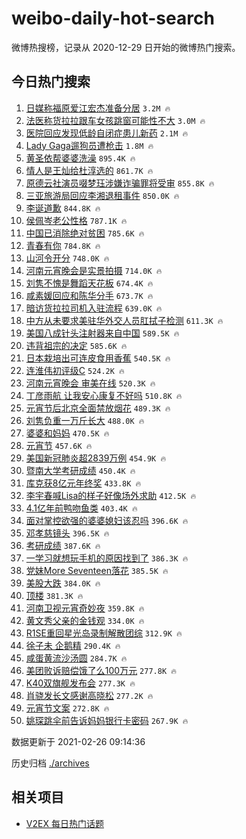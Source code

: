 # weibo-daily-hot-search

微博热搜榜，记录从 2020-12-29 日开始的微博热门搜索。

## 今日热门搜索

<!-- BEGIN -->

1. [日媒称福原爱江宏杰准备分居](https://s.weibo.com/weibo?q=%E6%97%A5%E5%AA%92%E7%A7%B0%E7%A6%8F%E5%8E%9F%E7%88%B1%E6%B1%9F%E5%AE%8F%E6%9D%B0%E5%87%86%E5%A4%87%E5%88%86%E5%B1%85&Refer=top) `3.2M 🔥`
1. [法医称货拉拉跟车女孩跳窗可能性不大](https://s.weibo.com/weibo?q=%23%E6%B3%95%E5%8C%BB%E7%A7%B0%E8%B4%A7%E6%8B%89%E6%8B%89%E8%B7%9F%E8%BD%A6%E5%A5%B3%E5%AD%A9%E8%B7%B3%E7%AA%97%E5%8F%AF%E8%83%BD%E6%80%A7%E4%B8%8D%E5%A4%A7%23&Refer=top) `3.0M 🔥`
1. [医院回应发现低龄自闭症患儿新药](https://s.weibo.com/weibo?q=%23%E5%8C%BB%E9%99%A2%E5%9B%9E%E5%BA%94%E5%8F%91%E7%8E%B0%E4%BD%8E%E9%BE%84%E8%87%AA%E9%97%AD%E7%97%87%E6%82%A3%E5%84%BF%E6%96%B0%E8%8D%AF%23&Refer=top) `2.1M 🔥`
1. [Lady Gaga遛狗员遭枪击](https://s.weibo.com/weibo?q=Lady%20Gaga%E9%81%9B%E7%8B%97%E5%91%98%E9%81%AD%E6%9E%AA%E5%87%BB&Refer=top) `1.8M 🔥`
1. [黄圣依帮婆婆洗澡](https://s.weibo.com/weibo?q=%23%E9%BB%84%E5%9C%A3%E4%BE%9D%E5%B8%AE%E5%A9%86%E5%A9%86%E6%B4%97%E6%BE%A1%23&Refer=top) `895.4K 🔥`
1. [情人是王灿给杜淳选的](https://s.weibo.com/weibo?q=%23%E6%83%85%E4%BA%BA%E6%98%AF%E7%8E%8B%E7%81%BF%E7%BB%99%E6%9D%9C%E6%B7%B3%E9%80%89%E7%9A%84%23&Refer=top) `861.7K 🔥`
1. [原德云社演员啜梦珏涉嫌诈骗罪将受审](https://s.weibo.com/weibo?q=%23%E5%8E%9F%E5%BE%B7%E4%BA%91%E7%A4%BE%E6%BC%94%E5%91%98%E5%95%9C%E6%A2%A6%E7%8F%8F%E6%B6%89%E5%AB%8C%E8%AF%88%E9%AA%97%E7%BD%AA%E5%B0%86%E5%8F%97%E5%AE%A1%23&Refer=top) `855.8K 🔥`
1. [三亚旅游局回应李湘退租事件](https://s.weibo.com/weibo?q=%23%E4%B8%89%E4%BA%9A%E6%97%85%E6%B8%B8%E5%B1%80%E5%9B%9E%E5%BA%94%E6%9D%8E%E6%B9%98%E9%80%80%E7%A7%9F%E4%BA%8B%E4%BB%B6%23&Refer=top) `850.0K 🔥`
1. [李诞道歉](https://s.weibo.com/weibo?q=%23%E6%9D%8E%E8%AF%9E%E9%81%93%E6%AD%89%23&Refer=top) `844.8K 🔥`
1. [侯佩岑老公性格](https://s.weibo.com/weibo?q=%23%E4%BE%AF%E4%BD%A9%E5%B2%91%E8%80%81%E5%85%AC%E6%80%A7%E6%A0%BC%23&Refer=top) `787.1K 🔥`
1. [中国已消除绝对贫困](https://s.weibo.com/weibo?q=%23%E4%B8%AD%E5%9B%BD%E5%B7%B2%E6%B6%88%E9%99%A4%E7%BB%9D%E5%AF%B9%E8%B4%AB%E5%9B%B0%23&Refer=top) `785.6K 🔥`
1. [青春有你](https://s.weibo.com/weibo?q=%E9%9D%92%E6%98%A5%E6%9C%89%E4%BD%A0&Refer=top) `784.8K 🔥`
1. [山河令开分](https://s.weibo.com/weibo?q=%E5%B1%B1%E6%B2%B3%E4%BB%A4%E5%BC%80%E5%88%86&Refer=top) `748.0K 🔥`
1. [河南元宵晚会是实景拍摄](https://s.weibo.com/weibo?q=%23%E6%B2%B3%E5%8D%97%E5%85%83%E5%AE%B5%E6%99%9A%E4%BC%9A%E6%98%AF%E5%AE%9E%E6%99%AF%E6%8B%8D%E6%91%84%23&Refer=top) `714.0K 🔥`
1. [刘隽不愧是舞蹈天花板](https://s.weibo.com/weibo?q=%23%E5%88%98%E9%9A%BD%E4%B8%8D%E6%84%A7%E6%98%AF%E8%88%9E%E8%B9%88%E5%A4%A9%E8%8A%B1%E6%9D%BF%23&Refer=top) `674.4K 🔥`
1. [咸素媛回应和陈华分手](https://s.weibo.com/weibo?q=%23%E5%92%B8%E7%B4%A0%E5%AA%9B%E5%9B%9E%E5%BA%94%E5%92%8C%E9%99%88%E5%8D%8E%E5%88%86%E6%89%8B%23&Refer=top) `673.7K 🔥`
1. [暗访货拉拉司机入驻流程](https://s.weibo.com/weibo?q=%23%E6%9A%97%E8%AE%BF%E8%B4%A7%E6%8B%89%E6%8B%89%E5%8F%B8%E6%9C%BA%E5%85%A5%E9%A9%BB%E6%B5%81%E7%A8%8B%23&Refer=top) `639.0K 🔥`
1. [中方从未要求美驻华外交人员肛拭子检测](https://s.weibo.com/weibo?q=%23%E4%B8%AD%E6%96%B9%E4%BB%8E%E6%9C%AA%E8%A6%81%E6%B1%82%E7%BE%8E%E9%A9%BB%E5%8D%8E%E5%A4%96%E4%BA%A4%E4%BA%BA%E5%91%98%E8%82%9B%E6%8B%AD%E5%AD%90%E6%A3%80%E6%B5%8B%23&Refer=top) `611.3K 🔥`
1. [美国八成针头注射器来自中国](https://s.weibo.com/weibo?q=%23%E7%BE%8E%E5%9B%BD%E5%85%AB%E6%88%90%E9%92%88%E5%A4%B4%E6%B3%A8%E5%B0%84%E5%99%A8%E6%9D%A5%E8%87%AA%E4%B8%AD%E5%9B%BD%23&Refer=top) `589.5K 🔥`
1. [违背祖宗的决定](https://s.weibo.com/weibo?q=%23%E8%BF%9D%E8%83%8C%E7%A5%96%E5%AE%97%E7%9A%84%E5%86%B3%E5%AE%9A%23&Refer=top) `585.6K 🔥`
1. [日本栽培出可连皮食用香蕉](https://s.weibo.com/weibo?q=%23%E6%97%A5%E6%9C%AC%E6%A0%BD%E5%9F%B9%E5%87%BA%E5%8F%AF%E8%BF%9E%E7%9A%AE%E9%A3%9F%E7%94%A8%E9%A6%99%E8%95%89%23&Refer=top) `540.5K 🔥`
1. [连淮伟初评级C](https://s.weibo.com/weibo?q=%23%E8%BF%9E%E6%B7%AE%E4%BC%9F%E5%88%9D%E8%AF%84%E7%BA%A7C%23&Refer=top) `524.2K 🔥`
1. [河南元宵晚会 审美在线](https://s.weibo.com/weibo?q=%E6%B2%B3%E5%8D%97%E5%85%83%E5%AE%B5%E6%99%9A%E4%BC%9A%20%E5%AE%A1%E7%BE%8E%E5%9C%A8%E7%BA%BF&Refer=top) `520.3K 🔥`
1. [丁彦雨航 让我安心康复不好吗](https://s.weibo.com/weibo?q=%E4%B8%81%E5%BD%A6%E9%9B%A8%E8%88%AA%20%E8%AE%A9%E6%88%91%E5%AE%89%E5%BF%83%E5%BA%B7%E5%A4%8D%E4%B8%8D%E5%A5%BD%E5%90%97&Refer=top) `510.8K 🔥`
1. [元宵节后北京全面禁放烟花](https://s.weibo.com/weibo?q=%23%E5%85%83%E5%AE%B5%E8%8A%82%E5%90%8E%E5%8C%97%E4%BA%AC%E5%85%A8%E9%9D%A2%E7%A6%81%E6%94%BE%E7%83%9F%E8%8A%B1%23&Refer=top) `489.3K 🔥`
1. [刘隽负重一万斤长大](https://s.weibo.com/weibo?q=%23%E5%88%98%E9%9A%BD%E8%B4%9F%E9%87%8D%E4%B8%80%E4%B8%87%E6%96%A4%E9%95%BF%E5%A4%A7%23&Refer=top) `488.0K 🔥`
1. [婆婆和妈妈](https://s.weibo.com/weibo?q=%E5%A9%86%E5%A9%86%E5%92%8C%E5%A6%88%E5%A6%88&Refer=top) `470.5K 🔥`
1. [元宵节](https://s.weibo.com/weibo?q=%E5%85%83%E5%AE%B5%E8%8A%82&Refer=top) `457.6K 🔥`
1. [美国新冠肺炎超2839万例](https://s.weibo.com/weibo?q=%23%E7%BE%8E%E5%9B%BD%E6%96%B0%E5%86%A0%E8%82%BA%E7%82%8E%E8%B6%852839%E4%B8%87%E4%BE%8B%23&Refer=top) `454.9K 🔥`
1. [暨南大学考研成绩](https://s.weibo.com/weibo?q=%E6%9A%A8%E5%8D%97%E5%A4%A7%E5%AD%A6%E8%80%83%E7%A0%94%E6%88%90%E7%BB%A9&Refer=top) `450.4K 🔥`
1. [库克获8亿元年终奖](https://s.weibo.com/weibo?q=%23%E5%BA%93%E5%85%8B%E8%8E%B78%E4%BA%BF%E5%85%83%E5%B9%B4%E7%BB%88%E5%A5%96%23&Refer=top) `433.8K 🔥`
1. [李宇春喊Lisa的样子好像场外求助](https://s.weibo.com/weibo?q=%23%E6%9D%8E%E5%AE%87%E6%98%A5%E5%96%8ALisa%E7%9A%84%E6%A0%B7%E5%AD%90%E5%A5%BD%E5%83%8F%E5%9C%BA%E5%A4%96%E6%B1%82%E5%8A%A9%23&Refer=top) `412.5K 🔥`
1. [4.1亿年前鸭吻鱼类](https://s.weibo.com/weibo?q=4.1%E4%BA%BF%E5%B9%B4%E5%89%8D%E9%B8%AD%E5%90%BB%E9%B1%BC%E7%B1%BB&Refer=top) `403.4K 🔥`
1. [面对掌控欲强的婆婆媳妇该忍吗](https://s.weibo.com/weibo?q=%23%E9%9D%A2%E5%AF%B9%E6%8E%8C%E6%8E%A7%E6%AC%B2%E5%BC%BA%E7%9A%84%E5%A9%86%E5%A9%86%E5%AA%B3%E5%A6%87%E8%AF%A5%E5%BF%8D%E5%90%97%23&Refer=top) `396.6K 🔥`
1. [邓孝慈镜头](https://s.weibo.com/weibo?q=%23%E9%82%93%E5%AD%9D%E6%85%88%E9%95%9C%E5%A4%B4%23&Refer=top) `396.5K 🔥`
1. [考研成绩](https://s.weibo.com/weibo?q=%23%E8%80%83%E7%A0%94%E6%88%90%E7%BB%A9%23&Refer=top) `387.6K 🔥`
1. [一学习就想玩手机的原因找到了](https://s.weibo.com/weibo?q=%23%E4%B8%80%E5%AD%A6%E4%B9%A0%E5%B0%B1%E6%83%B3%E7%8E%A9%E6%89%8B%E6%9C%BA%E7%9A%84%E5%8E%9F%E5%9B%A0%E6%89%BE%E5%88%B0%E4%BA%86%23&Refer=top) `386.3K 🔥`
1. [党妹More Seventeen落花](https://s.weibo.com/weibo?q=%E5%85%9A%E5%A6%B9More%20Seventeen%E8%90%BD%E8%8A%B1&Refer=top) `385.5K 🔥`
1. [美股大跌](https://s.weibo.com/weibo?q=%E7%BE%8E%E8%82%A1%E5%A4%A7%E8%B7%8C&Refer=top) `384.0K 🔥`
1. [顶楼](https://s.weibo.com/weibo?q=%E9%A1%B6%E6%A5%BC&Refer=top) `381.3K 🔥`
1. [河南卫视元宵奇妙夜](https://s.weibo.com/weibo?q=%23%E6%B2%B3%E5%8D%97%E5%8D%AB%E8%A7%86%E5%85%83%E5%AE%B5%E5%A5%87%E5%A6%99%E5%A4%9C%23&Refer=top) `359.8K 🔥`
1. [黄文秀父亲的金钱观](https://s.weibo.com/weibo?q=%23%E9%BB%84%E6%96%87%E7%A7%80%E7%88%B6%E4%BA%B2%E7%9A%84%E9%87%91%E9%92%B1%E8%A7%82%23&Refer=top) `334.0K 🔥`
1. [R1SE重回星光岛录制解散团综](https://s.weibo.com/weibo?q=%23R1SE%E9%87%8D%E5%9B%9E%E6%98%9F%E5%85%89%E5%B2%9B%E5%BD%95%E5%88%B6%E8%A7%A3%E6%95%A3%E5%9B%A2%E7%BB%BC%23&Refer=top) `312.9K 🔥`
1. [徐子未 企鹅精](https://s.weibo.com/weibo?q=%E5%BE%90%E5%AD%90%E6%9C%AA%20%E4%BC%81%E9%B9%85%E7%B2%BE&Refer=top) `290.4K 🔥`
1. [咸蛋黄流沙汤圆](https://s.weibo.com/weibo?q=%23%E5%92%B8%E8%9B%8B%E9%BB%84%E6%B5%81%E6%B2%99%E6%B1%A4%E5%9C%86%23&Refer=top) `284.7K 🔥`
1. [美团败诉赔偿饿了么100万元](https://s.weibo.com/weibo?q=%23%E7%BE%8E%E5%9B%A2%E8%B4%A5%E8%AF%89%E8%B5%94%E5%81%BF%E9%A5%BF%E4%BA%86%E4%B9%88100%E4%B8%87%E5%85%83%23&Refer=top) `277.8K 🔥`
1. [K40双旗舰发布会](https://s.weibo.com/weibo?q=%23K40%E5%8F%8C%E6%97%97%E8%88%B0%E5%8F%91%E5%B8%83%E4%BC%9A%23&Refer=top) `277.3K 🔥`
1. [肖骁发长文感谢高晓松](https://s.weibo.com/weibo?q=%23%E8%82%96%E9%AA%81%E5%8F%91%E9%95%BF%E6%96%87%E6%84%9F%E8%B0%A2%E9%AB%98%E6%99%93%E6%9D%BE%23&Refer=top) `277.2K 🔥`
1. [元宵节文案](https://s.weibo.com/weibo?q=%E5%85%83%E5%AE%B5%E8%8A%82%E6%96%87%E6%A1%88&Refer=top) `272.8K 🔥`
1. [姚琛跳伞前告诉妈妈银行卡密码](https://s.weibo.com/weibo?q=%23%E5%A7%9A%E7%90%9B%E8%B7%B3%E4%BC%9E%E5%89%8D%E5%91%8A%E8%AF%89%E5%A6%88%E5%A6%88%E9%93%B6%E8%A1%8C%E5%8D%A1%E5%AF%86%E7%A0%81%23&Refer=top) `267.9K 🔥`

数据更新于 2021-02-26 09:14:36

<!-- END -->

历史归档 [./archives](./archives)

## 相关项目

- [V2EX 每日热门话题](https://github.com/realLeonardo/v2ex-daily-hot-topic)
